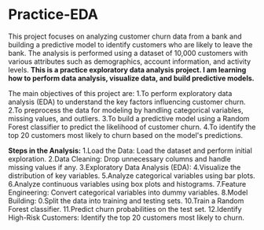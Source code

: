 # Practice-EDA

This project focuses on analyzing customer churn data from a bank and building a predictive model to identify customers who are likely to leave the bank. The analysis is performed using a dataset of 10,000 customers with various attributes such as demographics, account information, and activity levels.
**This is a practice exploratory data analysis project. I am learning how to perform data analysis, visualize data, and build predictive models.**

The main objectives of this project are:
1.To perform exploratory data analysis (EDA) to understand the key factors influencing customer churn.
2.To preprocess the data for modeling by handling categorical variables, missing values, and outliers.
3.To build a predictive model using a Random Forest classifier to predict the likelihood of customer churn.
4.To identify the top 20 customers most likely to churn based on the model's predictions.

**Steps in the Analysis:**
1.Load the Data: Load the dataset and perform initial exploration.
2.Data Cleaning: Drop unnecessary columns and handle missing values if any.
3.Exploratory Data Analysis (EDA):
4.Visualize the distribution of key variables.
5.Analyze categorical variables using bar plots.
6.Analyze continuous variables using box plots and histograms.
7.Feature Engineering: Convert categorical variables into dummy variables.
8.Model Building:
0.Split the data into training and testing sets.
10.Train a Random Forest classifier.
11.Predict churn probabilities on the test set.
12.Identify High-Risk Customers: Identify the top 20 customers most likely to churn.
